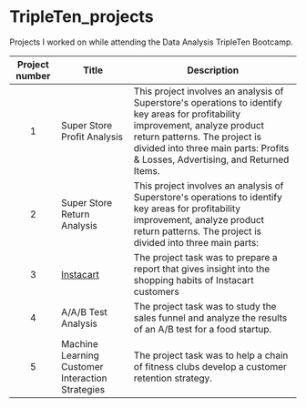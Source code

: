 # TripleTen_projects
Projects I worked on while attending the Data Analysis TripleTen Bootcamp.


| Project number | Title | Description |
| :-----------: | ----------- |----------- |
| 1 | Super Store Profit Analysis| This project involves an analysis of Superstore's operations to identify key areas for profitability improvement, analyze product return patterns. The project is divided into three main parts: Profits & Losses, Advertising, and Returned Items. |
| 2 | Super Store Return Analysis| This project involves an analysis of Superstore's operations to identify key areas for profitability improvement, analyze product return patterns. The project is divided into three main parts: 
| 3 | [Instacart](https://github.com/zarina-perez/TripleTen_projects/tree/main/02-EDA_project) | The project task was to prepare a report that gives insight into the shopping habits of Instacart customers |
| 4 | A/A/B Test Analysis | The project task was to study the sales funnel and analyze the results of an A/B test for a food startup. |
| 5 | Machine Learning Customer Interaction Strategies | The project task was to help a chain of fitness clubs develop a customer retention strategy. |
